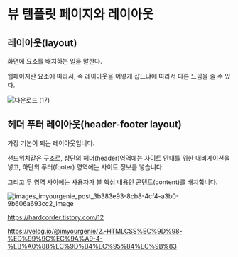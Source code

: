 뷰 템플릿 페이지와 레이아웃
===

레이아웃(layout)
---

화면에 요소를 배치하는 일을 말한다.

웹페이지란 요소에 따라서, 즉 레이아웃을 어떻게 잡느냐에 따라서 다른 느낌을 줄 수 있다.

![다운로드 (17)](https://github.com/kmh0128/SpringBoot/assets/100178951/141434df-8fb8-48c4-8fb4-22952a376201)

헤더 푸터 레이아웃(header-footer layout)
---

가장 기본이 되는 레이아웃입니다.

샌드위치같은 구조로, 상단의 헤더(header)영역에는 사이트 안내를 위한 내비게이션을 넣고, 하단의 푸터(footer) 영역에는 사이트 정보를 넣습니다.

그리고 두 영역 사이에는 사용자가 볼 핵심 내용인 콘텐트(content)를 배치합니다.

![images_imyourgenie_post_3b383e93-8cb8-4cf4-a3b0-9b606a693cc2_image](https://github.com/kmh0128/SpringBoot/assets/100178951/2f699e4c-62e2-489c-9e18-d2d2ee957af7)







https://hardcorder.tistory.com/12

https://velog.io/@imyourgenie/2.-HTMLCSS%EC%9D%98-%ED%99%9C%EC%9A%A9-4-%EB%A0%88%EC%9D%B4%EC%95%84%EC%9B%83
